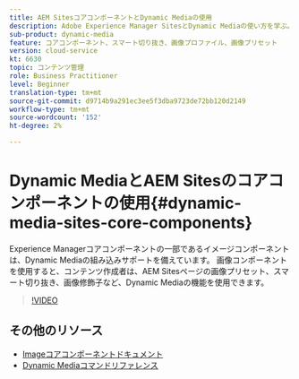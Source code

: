 ```yaml
---
title: AEM SitesコアコンポーネントとDynamic Mediaの使用
description: Adobe Experience Manager SitesとDynamic Mediaの使い方を学ぶ。 Experience Managerコアコンポーネントの一部であるイメージコンポーネントは、Dynamic Mediaの組み込みサポートを備えています。 画像コンポーネントを使用すると、コンテンツ作成者は、AEM Sitesページの画像プリセット、スマート切り抜き、画像修飾子など、Dynamic Mediaの機能を使用できます。
sub-product: dynamic-media
feature: コアコンポーネント、スマート切り抜き、画像プロファイル、画像プリセット
version: cloud-service
kt: 6630
topic: コンテンツ管理
role: Business Practitioner
level: Beginner
translation-type: tm+mt
source-git-commit: d9714b9a291ec3ee5f3dba9723de72bb120d2149
workflow-type: tm+mt
source-wordcount: '152'
ht-degree: 2%

---
```



# Dynamic MediaとAEM Sitesのコアコンポーネントの使用{#dynamic-media-sites-core-components}

Experience Managerコアコンポーネントの一部であるイメージコンポーネントは、Dynamic Mediaの組み込みサポートを備えています。 画像コンポーネントを使用すると、コンテンツ作成者は、AEM Sitesページの画像プリセット、スマート切り抜き、画像修飾子など、Dynamic Mediaの機能を使用できます。

>[!VIDEO](https://video.tv.adobe.com/v/329331/?quality=12&learn=on)

## その他のリソース

* [Imageコアコンポーネントドキュメント](https://experienceleague.adobe.com/docs/experience-manager-core-components/using/components/image.html?lang=en#dynamic-media)
* [Dynamic Mediaコマンドリファレンス](https://experienceleague.adobe.com/docs/dynamic-media-developer-resources/image-serving-api/image-serving-api/http-protocol-reference/command-reference/c-command-reference.html?lang=en#image-serving-api)
